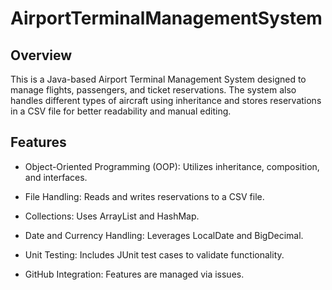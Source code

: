# AirportTerminalManagementSystem
## Overview
This is a Java-based Airport Terminal Management System designed to manage flights, passengers, and ticket reservations. The system also handles different types of aircraft using inheritance and stores reservations in a CSV file for better readability and manual editing.

## Features
- Object-Oriented Programming (OOP): Utilizes inheritance, composition, and interfaces.

- File Handling: Reads and writes reservations to a CSV file.

- Collections: Uses ArrayList and HashMap.

- Date and Currency Handling: Leverages LocalDate and BigDecimal.

- Unit Testing: Includes JUnit test cases to validate functionality.

- GitHub Integration: Features are managed via issues.